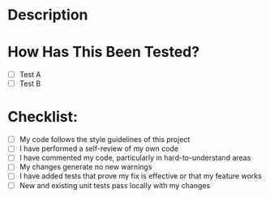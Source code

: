 # Description
<!--
Please include a summary of the change and which issue is fixed. Please also include relevant motivation and context. List any dependencies that are required for this change.
-->

# How Has This Been Tested?

<!--
Please describe the tests that you ran to verify your changes. Provide instructions so we can reproduce. Please also list any relevant details for your test configuration.
-->

- [ ] Test A
- [ ] Test B

# Checklist:

- [ ] My code follows the style guidelines of this project
- [ ] I have performed a self-review of my own code
- [ ] I have commented my code, particularly in hard-to-understand areas
- [ ] My changes generate no new warnings
- [ ] I have added tests that prove my fix is effective or that my feature works
- [ ] New and existing unit tests pass locally with my changes
